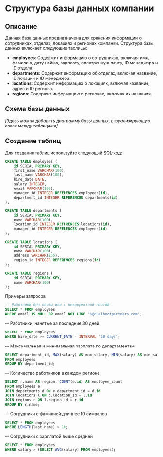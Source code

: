 # Структура базы данных компании

## Описание

Данная база данных предназначена для хранения информации о сотрудниках, отделах, локациях и регионах компании. Структура базы данных включает следующие таблицы:

- **employees**: Содержит информацию о сотрудниках, включая имя, фамилию, дату найма, зарплату, электронную почту, ID менеджера и ID отдела.
- **departments**: Содержит информацию об отделах, включая название, ID локации и ID менеджера.
- **locations**: Содержит информацию о локациях, включая название, адрес и ID региона.
- **regions**: Содержит информацию о регионах, включая их названия.

## Схема базы данных

_[Здесь можно добавить диаграмму базы данных, визуализирующую связи между таблицами]_

## Создание таблиц

Для создания таблиц используйте следующий SQL-код:

```sql
CREATE TABLE employees (
    id SERIAL PRIMARY KEY,
    first_name VARCHAR(100),
    last_name VARCHAR(100),
    hire_date DATE,
    salary INTEGER,
    email VARCHAR(100),
    manager_id INTEGER REFERENCES employees(id),
    department_id INTEGER REFERENCES departments(id)
);

CREATE TABLE departments (
    id SERIAL PRIMARY KEY,
    name VARCHAR(100),
    location_id INTEGER REFERENCES locations(id),
    manager_id INTEGER REFERENCES employees(id)
);

CREATE TABLE locations (
    id SERIAL PRIMARY KEY,
    name VARCHAR(100),
    address VARCHAR(255),
    region_id INTEGER REFERENCES regions(id)
);

CREATE TABLE regions (
    id SERIAL PRIMARY KEY,
    name VARCHAR(100)
);
```
 Примеры запросов

```sql
-- Работники без почты или с некорректной почтой
SELECT * FROM employees 
WHERE email IS NULL OR email NOT LIKE '%@dualbootpartners.com';
```
-- Работники, нанятые за последние 30 дней
```sql
SELECT * FROM employees 
WHERE hire_date >= CURRENT_DATE - INTERVAL '30 days';
```
-- Максимальная и минимальная зарплата по департаментам
```sql
SELECT department_id, MAX(salary) AS max_salary, MIN(salary) AS min_salary 
FROM employees 
GROUP BY department_id;
```

-- Количество работников в каждом регионе
```sql
SELECT r.name AS region, COUNT(e.id) AS employee_count 
FROM employees e 
JOIN departments d ON e.department_id = d.id 
JOIN locations l ON d.location_id = l.id 
JOIN regions r ON l.region_id = r.id 
GROUP BY r.name;
```
-- Сотрудники с фамилией длиннее 10 символов
```sql
SELECT * FROM employees 
WHERE LENGTH(last_name) > 10;
```
-- Сотрудники с зарплатой выше средней
```sql
SELECT * FROM employees 
WHERE salary > (SELECT AVG(salary) FROM employees);
```



